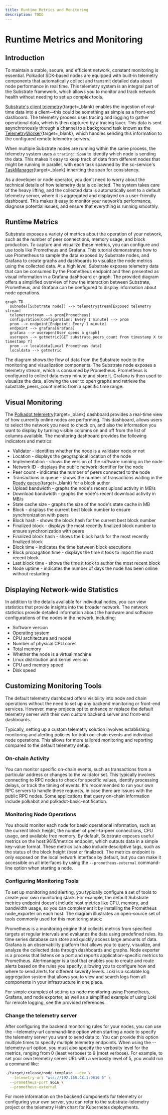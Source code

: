 ```yaml
---
title: Runtime Metrics and Monitoring
description: TODO
---
```


# Runtime Metrics and Monitoring

## Introduction

To maintain a stable, secure, and efficient network, constant monitoring is essential. Polkadot SDK-based nodes are equipped with built-in telemetry components that automatically collect and transmit detailed data about node performance in real time. This telemetry system is an integral part of the Substrate framework, which allows you to monitor and track network health without needing to set up complex tools.

[Substrate's client telemetry](https://paritytech.github.io/polkadot-sdk/master/sc_telemetry/index.html){target=\_blank} enables the ingestion of real-time data into a client—this could be something as simple as a front-end dashboard. The telemetry process uses tracing and logging to gather operational data, which is then captured by a tracing layer. This data is sent asynchronously through a channel to a background task known as the [TelemetryWorker](https://paritytech.github.io/polkadot-sdk/master/sc_telemetry/struct.TelemetryWorker.html){target=\_blank}, which handles sending this information to the configured remote telemetry servers.

When multiple Substrate nodes are running within the same process, the telemetry system uses a `tracing::Span` to identify which node is sending the data. This makes it easy to keep track of data from different nodes that might be running in parallel, with each task spawned by the sc-service's [TaskManager](https://paritytech.github.io/polkadot-sdk/master/sc_service/struct.TaskManager.html){target=\_blank} inheriting the span for consistency.

As a developer or node operator, you don’t need to worry about the technical details of how telemetry data is collected. The system takes care of the heavy lifting, and the collected data is automatically sent to a default telemetry server, where it is aggregated and displayed on a user-friendly dashboard. This makes it easy to monitor your network’s performance, diagnose potential issues, and ensure that everything is running smoothly.

## Runtime Metrics

Substrate exposes a variety of metrics about the operation of your network, such as the number of peer connections, memory usage, and block production. To capture and visualize these metrics, you can configure and use tools like Prometheus and Grafana.
This tutorial demonstrates how to use Prometheus to sample the data exposed by Substrate nodes, and Grafana to create graphs and dashboards to visualize the node metrics using the collected data.
At a high level, Substrate exposes telemetry data that can be consumed by the Prometheus endpoint and then presented as visual information in a Grafana dashboard or graph.
The provided diagram offers a simplified overview of how the interaction between Substrate, Prometheus, and Grafana can be configured to display information about node operations.

```mermaid
graph TD
  subnode([Substrate node]) --> telemetrystream[Exposed telemetry stream]
  telemetrystream --> prom[Prometheus]
  configuration[Configuration: Every 1 minute] --> prom
  prom --> endpoint[Endpoint: Every 1 minute]
  endpoint --> grafana[Grafana]
  grafana --> useropen[User opens a graph]
  useropen --> getmetric[GET substrate_peers_count from timestamp X to timestamp Y]
  prom --> localdata[Local Prometheus data]
  localdata --> getmetric
```

The diagram shows the flow of data from the Substrate node to the monitoring and visualization components. The Substrate node exposes a telemetry stream, which is consumed by Prometheus. Prometheus is configured to collect data every minute and store it. Grafana is then used to visualize the data, allowing the user to open graphs and retrieve the substrate_peers_count metric from a specific time range.

## Visual Monitoring

The [Polkadot telemetry](){target=\_blank} dashboard provides a real-time view of how currently online nodes are performing. This dashboard, allows users to select the network you need to check on, and also the information you want to display by turning visible columns on and off from the list of columns available. The monitoring dashboard provides the following indicators and metrics:

- Validator - identifies whether the node is a validator node or not
- Location - displays the geographical location of the node
- Implementation - shows the version of the software running on the node
- Network ID - displays the public network identifier for the node
- Peer count - indicates the number of peers connected to the node
- Transactions in queue - shows the number of transactions waiting in the [Ready queue](https://paritytech.github.io/polkadot-sdk/master/sc_transaction_pool_api/enum.TransactionStatus.html#variant.Ready){target=\_blank} for a block author
- Upload bandwidth - graphs the node's recent upload activity in MB/s
- Download bandwidth - graphs the node's recent download activity in MB/s
- State cache size - graphs the size of the node's state cache in MB
- Block - displays the current best block number to ensure synchronization with peers
- Block hash - shows the block hash for the current best block number
- Finalized block - displays the most recently finalized block number to ensure synchronization with peers
- Finalized block hash - shows the block hash for the most recently finalized block
- Block time - indicates the time between block executions
- Block propagation time - displays the time it took to import the most recent block
- Last block time - shows the time it took to author the most recent block
- Node uptime - indicates the number of days the node has been online without restarting

## Displaying Network-wide Statistics

In addition to the details available for individual nodes, you can view statistics that provide insights into the broader network. The network statistics provide detailed information about the hardware and software configurations of the nodes in the network, including:

- Software version
- Operating system
- CPU architecture and model
- Number of physical CPU cores
- Total memory
- Whether the node is a virtual machine
- Linux distribution and kernel version
- CPU and memory speed
- Disk speed

## Customizing Monitoring Tools

The default telemetry dashboard offers visibility into node and chain operations without the need to set up any backend monitoring or front-end services. However, many projects opt to enhance or replace the default telemetry server with their own custom backend server and front-end dashboards.

Typically, setting up a custom telemetry solution involves establishing monitoring and alerting policies for both on-chain events and individual node operations. This allows for more tailored monitoring and reporting compared to the default telemetry setup.

### On-chain Activity

You can monitor specific on-chain events, such as transactions from a particular address or changes to the validator set. This typically involves connecting to RPC nodes to check for specific values, identify processing delays, or track the timing of events. It's recommended to run your own RPC servers to handle these requests, in case there are issues with the public RPC nodes. Some applications that query on-chain information include polkabot and polkadot-basic-notification.

### Monitoring Node Operations

You should monitor each node for basic operational information, such as the current block height, the number of peer-to-peer connections, CPU usage, and available free memory. By default, Substrate exposes useful metrics on the host:9615/metrics endpoint, which outputs data in a simple key-value format. These metrics can also include descriptive tags, such as the status of the block height (best or finalized).
The metrics endpoint is only exposed on the local network interface by default, but you can make it accessible on all interfaces by using the `--prometheus-external` command-line option when starting a node.

### Configuring Monitoring Tools

To set up monitoring and alerting, you typically configure a set of tools to create your own monitoring stack. For example, the default Substrate metrics endpoint doesn't include host metrics like CPU, memory, and bandwidth usage, so you can complement it by installing the Prometheus node_exporter on each host.
The diagram illustrates an open-source set of tools commonly used for this monitoring stack:

Prometheus is a monitoring engine that collects metrics from specified targets at regular intervals and evaluates the data using predefined rules. Its time series database can store and quickly access large amounts of data.
Grafana is an observability platform that allows you to query, visualize, and analyze the collected data through dashboards and graphs.
Node exporter is a process that listens on a port and reports application-specific metrics to Prometheus.
Alertmanager is a tool that enables you to create and route alerts based on the rules you specify, allowing you to configure how and where to send alerts for different severity levels.
Loki is a scalable log aggregation system that allows you to view and search logs from all components in your infrastructure in one place.

For simple examples of setting up node monitoring using Prometheus, Grafana, and node exporter, as well as a simplified example of using Loki for remote logging, see the provided references.

### Change the telemetry server

After configuring the backend monitoring rules for your nodes, you can use the --telemetry-url command-line option when starting a node to specify the telemetry server you want to send data to. You can provide this option multiple times to specify multiple telemetry endpoints.
When using the --telemetry-url option, you must also specify the verbosity level for the metrics, ranging from 0 (least verbose) to 9 (most verbose).
For example, to set your own telemetry server URL with a verbosity level of 5, you would run a command like:

```bash
./target/release/node-template --dev \
  --telemetry-url "wss://192.168.48.1:9616 5" \
  --prometheus-port 9616 \
  --prometheus-external
```

For more information on the backend components for telemetry or configuring your own server, you can refer to the substrate-telemetry project or the telemetry Helm chart for Kubernetes deployments.
